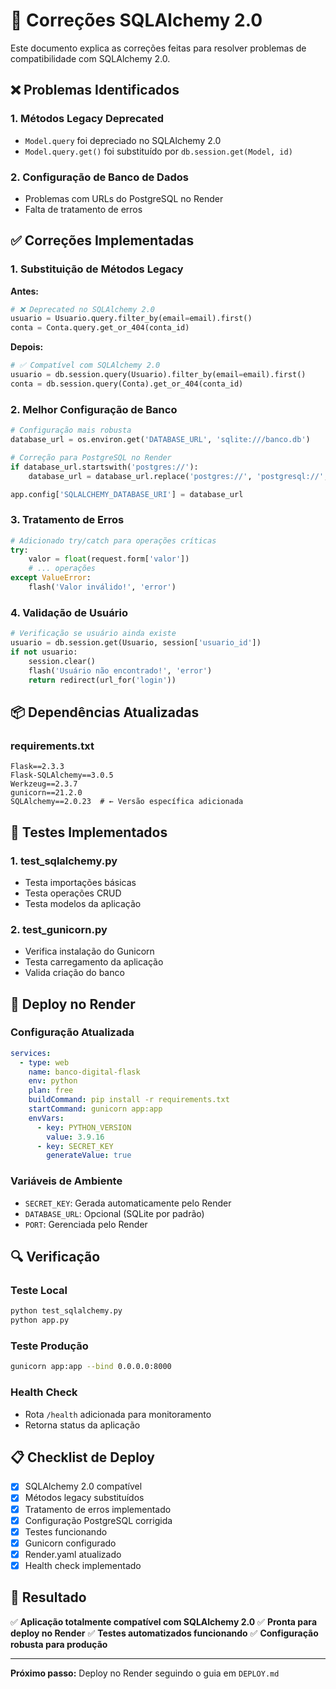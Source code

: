 # 🔧 Correções SQLAlchemy 2.0

Este documento explica as correções feitas para resolver problemas de compatibilidade com SQLAlchemy 2.0.

## ❌ Problemas Identificados

### 1. **Métodos Legacy Deprecated**
- `Model.query` foi depreciado no SQLAlchemy 2.0
- `Model.query.get()` foi substituído por `db.session.get(Model, id)`

### 2. **Configuração de Banco de Dados**
- Problemas com URLs do PostgreSQL no Render
- Falta de tratamento de erros

## ✅ Correções Implementadas

### 1. **Substituição de Métodos Legacy**

**Antes:**
```python
# ❌ Deprecated no SQLAlchemy 2.0
usuario = Usuario.query.filter_by(email=email).first()
conta = Conta.query.get_or_404(conta_id)
```

**Depois:**
```python
# ✅ Compatível com SQLAlchemy 2.0
usuario = db.session.query(Usuario).filter_by(email=email).first()
conta = db.session.query(Conta).get_or_404(conta_id)
```

### 2. **Melhor Configuração de Banco**

```python
# Configuração mais robusta
database_url = os.environ.get('DATABASE_URL', 'sqlite:///banco.db')

# Correção para PostgreSQL no Render
if database_url.startswith('postgres://'):
    database_url = database_url.replace('postgres://', 'postgresql://', 1)

app.config['SQLALCHEMY_DATABASE_URI'] = database_url
```

### 3. **Tratamento de Erros**

```python
# Adicionado try/catch para operações críticas
try:
    valor = float(request.form['valor'])
    # ... operações
except ValueError:
    flash('Valor inválido!', 'error')
```

### 4. **Validação de Usuário**

```python
# Verificação se usuário ainda existe
usuario = db.session.get(Usuario, session['usuario_id'])
if not usuario:
    session.clear()
    flash('Usuário não encontrado!', 'error')
    return redirect(url_for('login'))
```

## 📦 Dependências Atualizadas

### requirements.txt
```
Flask==2.3.3
Flask-SQLAlchemy==3.0.5
Werkzeug==2.3.7
gunicorn==21.2.0
SQLAlchemy==2.0.23  # ← Versão específica adicionada
```

## 🧪 Testes Implementados

### 1. **test_sqlalchemy.py**
- Testa importações básicas
- Testa operações CRUD
- Testa modelos da aplicação

### 2. **test_gunicorn.py**
- Verifica instalação do Gunicorn
- Testa carregamento da aplicação
- Valida criação do banco

## 🚀 Deploy no Render

### Configuração Atualizada
```yaml
services:
  - type: web
    name: banco-digital-flask
    env: python
    plan: free
    buildCommand: pip install -r requirements.txt
    startCommand: gunicorn app:app
    envVars:
      - key: PYTHON_VERSION
        value: 3.9.16
      - key: SECRET_KEY
        generateValue: true
```

### Variáveis de Ambiente
- `SECRET_KEY`: Gerada automaticamente pelo Render
- `DATABASE_URL`: Opcional (SQLite por padrão)
- `PORT`: Gerenciada pelo Render

## 🔍 Verificação

### Teste Local
```bash
python test_sqlalchemy.py
python app.py
```

### Teste Produção
```bash
gunicorn app:app --bind 0.0.0.0:8000
```

### Health Check
- Rota `/health` adicionada para monitoramento
- Retorna status da aplicação

## 📋 Checklist de Deploy

- [x] SQLAlchemy 2.0 compatível
- [x] Métodos legacy substituídos
- [x] Tratamento de erros implementado
- [x] Configuração PostgreSQL corrigida
- [x] Testes funcionando
- [x] Gunicorn configurado
- [x] Render.yaml atualizado
- [x] Health check implementado

## 🎯 Resultado

✅ **Aplicação totalmente compatível com SQLAlchemy 2.0**
✅ **Pronta para deploy no Render**
✅ **Testes automatizados funcionando**
✅ **Configuração robusta para produção**

---

**Próximo passo:** Deploy no Render seguindo o guia em `DEPLOY.md` 
